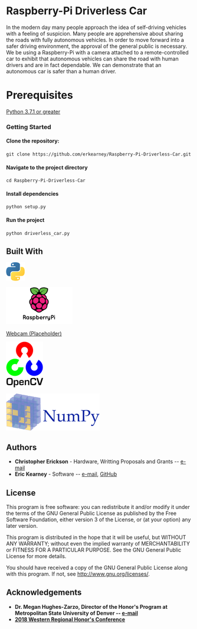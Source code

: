 # Raspberry-Pi Driverless Car
In the modern day many people approach the idea of self-driving vehicles with 
a feeling of suspicion. Many people are apprehensive about sharing the roads 
with fully autonomous vehicles. In order to move forward into a safer driving 
environment, the approval of the general public is necessary. We be using a 
Raspberry-Pi with a camera attached to a remote-controlled car to exhibit that 
autonomous vehicles can share the road with human drivers and are in fact 
dependable. We can demonstrate that an autonomous car is safer than a human 
driver.
# Prerequisites
[Python  3.7.1 or greater](https://www.python.org/downloads/)
### Getting Started
#### Clone the repository: 
```
git clone https://github.com/erkearney/Raspberry-Pi-Driverless-Car.git
```
#### Navigate to the project directory

```
cd Raspberry-Pi-Driverless-Car
```
#### Install dependencies

```
python setup.py
```
#### Run the project

```
python driverless_car.py
```
## Built With
[![python](https://github.com/erkearney/Raspberry-Pi-Driverless-Car/blob/master/img/python_logo.png)](https://www.python.org/)

[![Raspberry Pi](https://github.com/erkearney/Raspberry-Pi-Driverless-Car/blob/master/img/Raspberry_pi_logo.png)](https://www.raspberrypi.org/)

[Webcam (Placeholder)](https://www.amazon.com/dp/B01ER2SKFS/ref=cm_sw_r_cp_ep_dp_y0H8Bb1N6AZ89)

[![OpenCV (Python interface)](https://github.com/erkearney/Raspberry-Pi-Driverless-Car/blob/master/img/OpenCV_logo.png)](https://opencv.org/)

[![NumPy](https://github.com/erkearney/Raspberry-Pi-Driverless-Car/blob/master/img/NumPy_logo.png)](http://www.numpy.org/)



## Authors
* **Christopher Erickson** - Hardware, Writting Proposals and Grants -- [e-mail](cerick25@msudenver.edu)
* **Eric Kearney** - Software -- [e-mail](ericrkearney@gmail.com), [GitHub](https://github.com/erkearney)

## License
This program is free software: you can redistribute it and/or modify
it under the terms of the GNU General Public License as published by
the Free Software Foundation, either version 3 of the License, or
(at your option) any later version.

This program is distributed in the hope that it will be useful,
but WITHOUT ANY WARRANTY; without even the implied warranty of
MERCHANTABILITY or FITNESS FOR A PARTICULAR PURPOSE.  See the
GNU General Public License for more details.

You should have received a copy of the GNU General Public License
along with this program.  If not, see <http://www.gnu.org/licenses/>.

## Acknowledgements
* **Dr. Megan Hughes-Zarzo, Director of the Honor's Program at Metropolitan State University of Denver -- [e-mail](mhughe47@msudenver.edu)**
* **[2018 Western Regional Honor's Conference](https://wrhcouncil.org/conferences/)**
